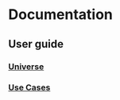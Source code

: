# Documentation

## User guide

### [Universe](universe/index.md)

### [Use Cases](use_cases/index.md)